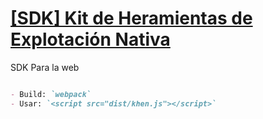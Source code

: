 # [[SDK] Kit de Heramientas de Explotación Nativa](https://santiagomena.github.io/khen-sdk-js/)

SDK Para la web
```markdown

- Build: `webpack`
- Usar: `<script src="dist/khen.js"></script>`

```
